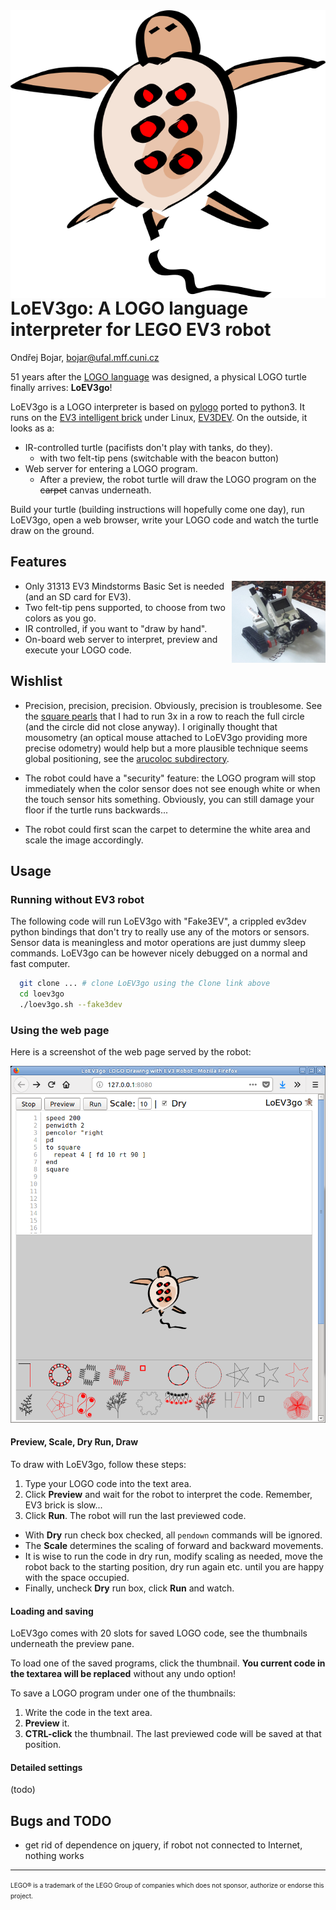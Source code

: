 <img align="right" src="web/loev3go.svg"/>

# LoEV3go: A LOGO language interpreter for LEGO EV3 robot
Ondřej Bojar, bojar@ufal.mff.cuni.cz

51 years after the [LOGO language](https://en.wikipedia.org/wiki/Logo_(programming_language))
was designed, a physical LOGO turtle finally arrives: **LoEV3go**!

LoEV3go is a LOGO interpreter is based on [pylogo](http://pylogo.sourceforge.net/) ported to python3. It runs on the [EV3 intelligent brick](https://shop.lego.com/en-US/EV3-Intelligent-Brick-45500)
under Linux, [EV3DEV](http://ev3dev.org/). On the outside, it looks as a:

- IR-controlled turtle (pacifists don't play with tanks, do they).
  - with two felt-tip pens (switchable with the beacon button)
- Web server for entering a LOGO program.
  - After a preview, the robot turtle will draw the LOGO program on the <s>carpet</s> canvas underneath.

Build your turtle (building instructions will hopefully come one day), run LoEV3go, open a web browser,
write your LOGO code and watch the turtle draw on the ground.

## Features

<img width="150" align="right" src="screenshots/loev3go-in-action.jpg"/>

- Only 31313 EV3 Mindstorms Basic Set is needed (and an SD card for EV3).
- Two felt-tip pens supported, to choose from two colors as you go.
- IR controlled, if you want to "draw by hand".
- On-board web server to interpret, preview and execute your LOGO code.

## Wishlist

- Precision, precision, precision. Obviously, precision is troublesome. See the [square pearls](https://raw.github.com/obo/loev3go/master/screenshots/first-loev3go-run-results.jpg) that I had to run 3x in a row to reach the full circle (and the circle did not close anyway).
  I originally thought that mousometry (an optical mouse attached to LoEV3go providing more precise odometry) would help but a more plausible technique seems global positioning, see the [arucoloc subdirectory](https://github.com/obo/loev3go/tree/master/arucoloc).

- The robot could have a "security" feature: the LOGO program will stop immediately
when the color sensor does not see enough white or when the touch sensor hits
something. Obviously, you can still damage your floor if the turtle runs
backwards...

- The robot could first scan the carpet to determine the white area and scale the image accordingly.

## Usage

### Running without EV3 robot

The following code will run LoEV3go with "Fake3EV", a crippled ev3dev python bindings that don't try to really use any of the motors or sensors. Sensor data is meaningless and motor operations are just dummy sleep commands. LoEV3go can be however nicely debugged on a normal and fast computer.

```bash
  git clone ... # clone LoEV3go using the Clone link above
  cd loev3go
  ./loev3go.sh --fake3dev
```

### Using the web page

Here is a screenshot of the web page served by the robot:
<center>
<img src="screenshots/web-server.png"/>
</center>

#### Preview, Scale, Dry Run, Draw

To draw with LoEV3go, follow these steps:
1. Type your LOGO code into the text area.
2. Click **Preview** and wait for the robot to interpret the code. Remember, EV3 brick is slow...
3. Click **Run**. The robot will run the last previewed code.
  - With **Dry** run check box checked, all ```pendown``` commands will be ignored.
  - The **Scale** determines the scaling of forward and backward movements.
  - It is wise to run the code in dry run, modify scaling as needed, move the robot back to the starting position, dry run again etc. until you are happy with the space occupied.
  - Finally, uncheck **Dry** run box, click **Run** and watch.

#### Loading and saving

LoEV3go comes with 20 slots for saved LOGO code, see the thumbnails underneath the preview pane.

To load one of the saved programs, click the thumbnail. **You current code in the textarea will be replaced** without any undo option!

To save a LOGO program under one of the thumbnails:
1. Write the code in the text area.
2. **Preview** it.
3. **CTRL-click** the thumbnail. The last previewed code will be saved at that position.

#### Detailed settings

(todo)

## Bugs and TODO

- get rid of dependence on jquery, if robot not connected to Internet, nothing
  works

<hr/>
<font size="1">LEGO® is a trademark of the LEGO Group of companies which does not sponsor, authorize or endorse this project.</font> 
